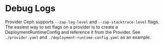 # Debug Logs

Provider Ceph supports `--zap-log-level` and `--zap-stacktrace-level` flags. The easiest way to set flags on a provider is to create a DeploymentRuntimeConfig and reference it from the Provider. See `./provider.yaml` and `./deployment-runtime-config.yaml` as an example.
